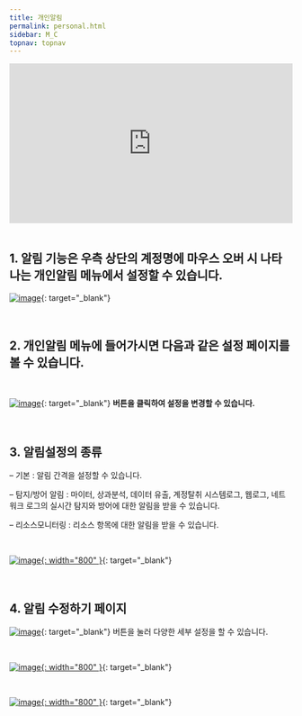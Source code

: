 ```yaml
---
title: 개인알림
permalink: personal.html
sidebar: M_C
topnav: topnav
---
```


 <style>.embed-container { position: relative; padding-bottom: 56.25%; height: 0; overflow: hidden; max-width: 100%; } .embed-container iframe, .embed-container object, .embed-container embed { position: absolute; top: 0; left: 0; width: 100%; height: 100%; }</style><div class='embed-container'><iframe src='https://www.youtube.com/embed/aqR0Qw4ll84' frameborder='0' allowfullscreen></iframe></div>

<br />

## 1.  알림 기능은 우측 상단의 계정명에 마우스 오버 시 나타나는 개인알림 메뉴에서 설정할 수 있습니다.

[![image](/docs/images/Manual/common/personal/1.png)](/docs/images/Manual/common/personal/1.png){: target="_blank"}

<br />

## 2. 개인알림 메뉴에 들어가시면 다음과 같은 설정 페이지를 볼 수 있습니다.

<br />

[![image](/docs/images/Manual/common/personal/2.png)](/docs/images/Manual/common/personal/2.png){: target="_blank"} **버튼을 클릭하여 설정을 변경할 수 있습니다.**

<br />

## 3. 알림설정의 종류

– 기본 : 알림 간격을 설정할 수 있습니다.

– 탐지/방어 알림 : 마이터, 상과분석, 데이터 유출, 계정탈취 시스템로그, 웹로그, 네트워크 로그의 실시간 탐지와 방어에 대한 알림을 받을 수 있습니다.

– 리소스모니터링 : 리소스 항목에 대한 알림을 받을 수 있습니다.

<br />

[![image](/docs/images/Manual/common/personal/3.png){: width="800" }](/docs/images/Manual/common/personal/3.png){: target="_blank"} 

<br />

## 4. 알림 수정하기 페이지
[![image](/docs/images/Manual/common/personal/4.png)](/docs/images/Manual/common/personal/4.png){: target="_blank"} 버튼을 눌러 다양한 세부 설정을 할 수 있습니다.

<br />

[![image](/docs/images/Manual/common/personal/5.png){: width="800" }](/docs/images/Manual/common/personal/5.png){: target="_blank"}

<br />

[![image](/docs/images/Manual/common/personal/6.png){: width="800" }](/docs/images/Manual/common/personal/6.png){: target="_blank"}




 